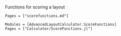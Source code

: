 Functions for scoring a layout

```@index
Pages = ["scorefunctions.md"]
```

```@autodocs
Modules = [AdvancedLayoutCalculator.ScoreFunctions]
Pages = ["Calculator/ScoreFunctions.jl"]
```
